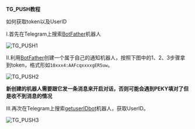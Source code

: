 **TG_PUSH教程**

如何获取token以及UserID

Ⅰ.首先在Telegram上搜索[BotFather](https://t.me/BotFather)机器人<br>

![TG_PUSH1](https://gitee.com/lxk0301/jd_docker/raw/master/icon/TG_PUSH1.png)

Ⅱ.利用[BotFather](https://t.me/BotFather)创建一个属于自己的通知机器人，按照下图中的1、2、3步骤拿到token，格式形如```10xxx4:AAFcqxxxxgER5uw```。<br>

![TG_PUSH2](https://gitee.com/lxk0301/jd_docker/raw/master/icon/TG_PUSH2.png)<br>

**新创建的机器人需要跟它发一条消息来开启对话，否则可能会遇到PEKY填对了但是收不到消息的情况**<br>

Ⅲ.再次在Telegram上搜索[getuserIDbot](https://t.me/getuserIDbot)机器人，获取UserID。<br>

![TG_PUSH3](https://gitee.com/lxk0301/jd_docker/raw/master/icon/TG_PUSH3.png)
 
